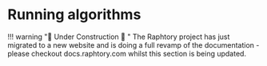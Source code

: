 # Running algorithms 

!!! warning ":construction: Under Construction :construction: "
    The Raphtory project has just migrated to a new website and is doing a full revamp of the documentation - please checkout docs.raphtory.com whilst this section is being updated.